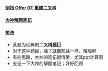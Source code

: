 #### [剑指 Offer 07. 重建二叉树](https://leetcode-cn.com/problems/zhong-jian-er-cha-shu-lcof/)

#### [大神解题笔记](https://leetcode-cn.com/problems/zhong-jian-er-cha-shu-lcof/solution/mian-shi-ti-07-zhong-jian-er-cha-shu-di-gui-fa-qin/)

#### 想法

- 此题为经典的**二叉树题目**
- 对于这种题目，脑子就像短路一样，难理解
- 有些思路，大神的笔记很清晰，尤其ppt计算图
- 先记一下大神的解题笔记；好好回顾

